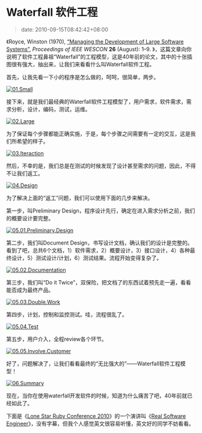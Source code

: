 # Waterfall 软件工程
>date: 2010-09-15T08:42:42+08:00


《Royce, Winston (1970), [“Managing the Development of Large Software Systems”](http://www.cs.umd.edu/class/spring2003/cmsc838p/Process/waterfall.pdf), *Proceedings of IEEE WESCON* **26** (August): 1–9. 》，这篇文章向你说明了软件工程鼻祖“Waterfall”的工程模型，这是40年前的论文，其中的十张插图很有强大，抽出来，让我们来看看什么叫Waterfall软件工程。


首先，让我先看一下小的程序是怎么做的，呵呵，很简单，两步。


[![](/assets/images/coolshell.cn/wp-content/uploads/2010/09/01.Small_.jpg "01.Small")](/assets/images/coolshell.cn/wp-content/uploads/2010/09/01.Small_.jpg)


接下来，就是我们最经典的Waterfall软件工程模型了，用户需求，软件需求，需求分析，设计，编码，测试，运维。


[![](/assets/images/coolshell.cn/wp-content/uploads/2010/09/02.Large_.jpg "02.Large")](/assets/images/coolshell.cn/wp-content/uploads/2010/09/02.Large_.jpg)


为了保证每个步骤都能正确实施，于是，每个步骤之间需要有一定的交互，这是我们所希望的样子。


 [![](/assets/images/coolshell.cn/wp-content/uploads/2010/09/03.Iteraction.jpg "03.Iteraction")](/assets/images/coolshell.cn/wp-content/uploads/2010/09/03.Iteraction.jpg)


然后，不幸的是，我们总是在测试的时候发现了设计甚至需求的问题，因此，不得不让我们返工。


[![](/assets/images/coolshell.cn/wp-content/uploads/2010/09/04.Design.jpg "04.Design")](/assets/images/coolshell.cn/wp-content/uploads/2010/09/04.Design.jpg)


为了解决上面的“返工”问题，我们可以使用下面的几步来解决。


第一步，叫Preliminary Design，程序设计先行，确定在进入需求分析之前，我们的概要设计要完整。


[![](/assets/images/coolshell.cn/wp-content/uploads/2010/09/05.01.Preliminary.Design.jpg "05.01.Preliminary.Design")](/assets/images/coolshell.cn/wp-content/uploads/2010/09/05.01.Preliminary.Design.jpg)


第二步，我们叫Document Design，书写设计文档，确认我们的设计是完整的。看到了吧，总共6个文档，1）软件需求，2）概要设计，3）接口设计，4）各种最终设计，5）测试设计/计划，6）测试结果。流程开始变得复杂了。


[![](/assets/images/coolshell.cn/wp-content/uploads/2010/09/05.02.Documentation.jpg "05.02.Documentation")](/assets/images/coolshell.cn/wp-content/uploads/2010/09/05.02.Documentation.jpg)


第三步，我们叫“Do it Twice”，双保险，把文档了的东西试着预先走一遍，看看能否成为最终产品。


[![](/assets/images/coolshell.cn/wp-content/uploads/2010/09/05.03.Double.Work_.jpg "05.03.Double.Work")](/assets/images/coolshell.cn/wp-content/uploads/2010/09/05.03.Double.Work_.jpg)


第四步，计划，控制和监控测试。哇，流程很乱了。


[![](/assets/images/coolshell.cn/wp-content/uploads/2010/09/05.04.Test_.jpg "05.04.Test")](/assets/images/coolshell.cn/wp-content/uploads/2010/09/05.04.Test_.jpg)


第五步，用户介入，全程review各个环节。


[![](/assets/images/coolshell.cn/wp-content/uploads/2010/09/05.05.Involve.Customer.jpg "05.05.Involve.Customer")](/assets/images/coolshell.cn/wp-content/uploads/2010/09/05.05.Involve.Customer.jpg) 


好了，问题解决了，让我们看看最终的“无比强大的”——Waterfall软件工程模型！


[![](/assets/images/coolshell.cn/wp-content/uploads/2010/09/06.Summary.jpg "06.Summary")](/assets/images/coolshell.cn/wp-content/uploads/2010/09/06.Summary.jpg)


现在，当你在使用waterfall开发软件的时候，知道为什么痛苦了吧，40年前就已经如此了。


下面是《[Lone Star Ruby Conference 2010](http://confreaks.net/events/lsrc2010)》的一个演讲叫《[Real Software Engineer](http://confreaks.net/videos/282-lsrc2010-real-software-engineering)》，没有字幕，但我个人感觉英文很容易听懂，英文好的同学不妨看看。


